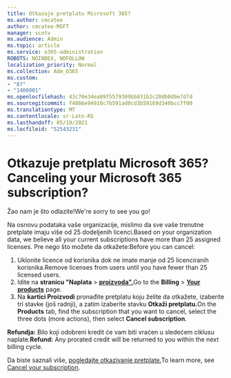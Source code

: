 ```yaml
---
title: Otkazuje pretplatu Microsoft 365?
ms.author: cmcatee
author: cmcatee-MSFT
manager: scotv
ms.audience: Admin
ms.topic: article
ms.service: o365-administration
ROBOTS: NOINDEX, NOFOLLOW
localization_priority: Normal
ms.collection: Adm_O365
ms.custom:
- "87"
- "1400001"
ms.openlocfilehash: 43c70e34ea89f5579309bb831b2c20db0d9e7d7d
ms.sourcegitcommit: f4866e94918c7b591ad0cd3b58169d340bcc7f00
ms.translationtype: MT
ms.contentlocale: sr-Latn-RS
ms.lasthandoff: 05/19/2021
ms.locfileid: "52543231"
---
```

# <a name="canceling-your-microsoft-365-subscription"></a><span data-ttu-id="0ab13-102">Otkazuje pretplatu Microsoft 365?</span><span class="sxs-lookup"><span data-stu-id="0ab13-102">Canceling your Microsoft 365 subscription?</span></span>

<span data-ttu-id="0ab13-103">Žao nam je što odlazite!</span><span class="sxs-lookup"><span data-stu-id="0ab13-103">We're sorry to see you go!</span></span>
  
<span data-ttu-id="0ab13-104">Na osnovu podataka vaše organizacije, mislimo da sve vaše trenutne pretplate imaju više od 25 dodeljenih licenci.</span><span class="sxs-lookup"><span data-stu-id="0ab13-104">Based on your organization data, we believe all your current subscriptions have more than 25 assigned licenses.</span></span> <span data-ttu-id="0ab13-105">Pre nego što možete da otkažete:</span><span class="sxs-lookup"><span data-stu-id="0ab13-105">Before you can cancel:</span></span>

1. <span data-ttu-id="0ab13-106">Uklonite licence od korisnika dok ne imate manje od 25 licenciranih korisnika.</span><span class="sxs-lookup"><span data-stu-id="0ab13-106">Remove licenses from users until you have fewer than 25 licensed users.</span></span>
2. <span data-ttu-id="0ab13-107">Idite na **stranicu "Naplata** \> **[proizvoda".](https://go.microsoft.com/fwlink/p/?linkid=842054)**</span><span class="sxs-lookup"><span data-stu-id="0ab13-107">Go to the **Billing** \> **[Your products](https://go.microsoft.com/fwlink/p/?linkid=842054)** page.</span></span>
3. <span data-ttu-id="0ab13-108">Na **kartici Proizvodi** pronađite pretplatu koju želite da otkažete, izaberite tri stavke (još radnji), a zatim izaberite stavku **Otkaži pretplatu.**</span><span class="sxs-lookup"><span data-stu-id="0ab13-108">On the **Products** tab, find the subscription that you want to cancel, select the three dots (more actions), then select **Cancel subscription**.</span></span>

<span data-ttu-id="0ab13-109">**Refundja:** Bilo koji odobreni kredit će vam biti vraćen u sledećem ciklusu naplate.</span><span class="sxs-lookup"><span data-stu-id="0ab13-109">**Refund:** Any prorated credit will be returned to you within the next billing cycle.</span></span>

<span data-ttu-id="0ab13-110">Da biste saznali više, [pogledajte otkazivanje pretplate.](/microsoft-365/commerce/subscriptions/cancel-your-subscription)</span><span class="sxs-lookup"><span data-stu-id="0ab13-110">To learn more, see [Cancel your subscription](/microsoft-365/commerce/subscriptions/cancel-your-subscription).</span></span>